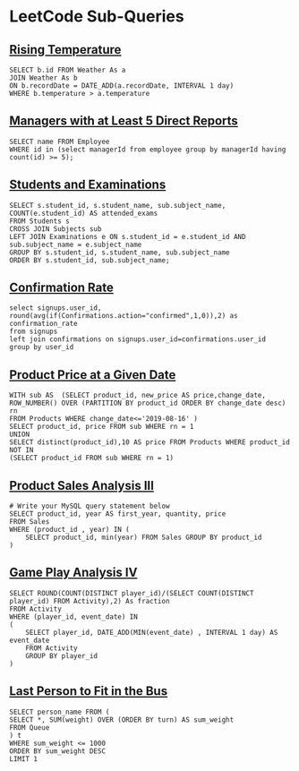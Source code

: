 # LeetCode Sub-Queries

## [Rising Temperature](https://leetcode.com/problems/rising-temperature/description/?envType=study-plan-v2&envId=top-sql-50)
```
SELECT b.id FROM Weather As a
JOIN Weather As b
ON b.recordDate = DATE_ADD(a.recordDate, INTERVAL 1 day)
WHERE b.temperature > a.temperature
```

## [Managers with at Least 5 Direct Reports](https://leetcode.com/problems/managers-with-at-least-5-direct-reports/?envType=study-plan-v2&envId=top-sql-50)
```
SELECT name FROM Employee
WHERE id in (select managerId from employee group by managerId having count(id) >= 5);
```

## [Students and Examinations](https://leetcode.com/problems/students-and-examinations/description/?envType=study-plan-v2&envId=top-sql-50)
```
SELECT s.student_id, s.student_name, sub.subject_name, COUNT(e.student_id) AS attended_exams
FROM Students s
CROSS JOIN Subjects sub
LEFT JOIN Examinations e ON s.student_id = e.student_id AND sub.subject_name = e.subject_name
GROUP BY s.student_id, s.student_name, sub.subject_name
ORDER BY s.student_id, sub.subject_name;
```

## [Confirmation Rate](https://leetcode.com/problems/confirmation-rate/description/?envType=study-plan-v2&envId=top-sql-50)
```
select signups.user_id, round(avg(if(Confirmations.action="confirmed",1,0)),2) as confirmation_rate
from signups 
left join confirmations on signups.user_id=confirmations.user_id
group by user_id
```

## [Product Price at a Given Date](https://leetcode.com/problems/product-price-at-a-given-date/description/?envType=study-plan-v2&envId=top-sql-50)
```
WITH sub AS  (SELECT product_id, new_price AS price,change_date,
ROW_NUMBER() OVER (PARTITION BY product_id ORDER BY change_date desc) rn
FROM Products WHERE change_date<='2019-08-16' )
SELECT product_id, price FROM sub WHERE rn = 1
UNION
SELECT distinct(product_id),10 AS price FROM Products WHERE product_id NOT IN
(SELECT product_id FROM sub WHERE rn = 1)
```

## [Product Sales Analysis III](https://leetcode.com/problems/product-sales-analysis-iii/description/?envType=study-plan-v2&envId=top-sql-50)
```
# Write your MySQL query statement below
SELECT product_id, year AS first_year, quantity, price
FROM Sales
WHERE (product_id , year) IN (
    SELECT product_id, min(year) FROM Sales GROUP BY product_id
)
```

## [Game Play Analysis IV](https://leetcode.com/problems/game-play-analysis-iv/description/?envType=study-plan-v2&envId=top-sql-50)
```
SELECT ROUND(COUNT(DISTINCT player_id)/(SELECT COUNT(DISTINCT player_id) FROM Activity),2) As fraction 
FROM Activity 
WHERE (player_id, event_date) IN 
(
    SELECT player_id, DATE_ADD(MIN(event_date) , INTERVAL 1 day) AS event_date 
    FROM Activity
    GROUP BY player_id
)
```

## [Last Person to Fit in the Bus](https://leetcode.com/problems/last-person-to-fit-in-the-bus/description/?envType=study-plan-v2&envId=top-sql-50)
```
SELECT person_name FROM (
SELECT *, SUM(weight) OVER (ORDER BY turn) AS sum_weight
FROM Queue
) t
WHERE sum_weight <= 1000
ORDER BY sum_weight DESC
LIMIT 1
```

